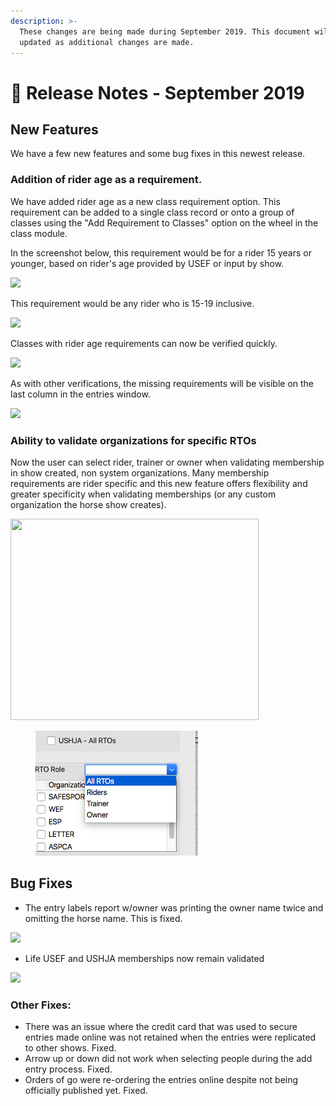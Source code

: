 ```yaml
---
description: >-
  These changes are being made during September 2019. This document will be
  updated as additional changes are made.
---
```


# 📔 Release Notes - September 2019

## New Features

We have a few new features and some bug fixes in this newest release.

### Addition of rider age as a requirement.

We have added rider age as a new class requirement option. This requirement can be added to a single class record or onto a group of classes using the "Add Requirement to Classes" option on the wheel in the class module.

In the screenshot below, this requirement would be for a rider 15 years or younger, based on rider's age provided by USEF or input by show.

![](http://docs.showgroundsonline.com/wp-content/uploads/2019/08/bulk-add-requirements-1.png)

This requirement would be any rider who is 15-19 inclusive.

![](http://docs.showgroundsonline.com/wp-content/uploads/2019/08/class-input-1.png)

Classes with rider age requirements can now be verified quickly.

![](http://docs.showgroundsonline.com/wp-content/uploads/2019/08/entries-verification-1.png)

As with other verifications, the missing requirements will be visible on the last column in the entries window.

![](http://docs.showgroundsonline.com/wp-content/uploads/2019/08/entries-list-verification.png)

### Ability to validate organizations for specific RTOs

Now the user can select rider, trainer or owner when validating membership in show created, non system organizations. Many membership requirements are rider specific and this new feature offers flexibility and greater specificity when validating memberships (or any custom organization the horse show creates).

<div>

<img src="http://docs.showgroundsonline.com/wp-content/uploads/2019/07/Screen-Shot-2019-08-26-at-1.56.07-PM.png" alt="" height="322" width="397">

 

<figure><img src="../../.gitbook/assets/image (156).png" alt=""><figcaption></figcaption></figure>

</div>

## Bug Fixes

* The entry labels report w/owner was printing the owner name twice and omitting the horse name. This is fixed.

![](http://docs.showgroundsonline.com/wp-content/uploads/2019/07/Screen-Shot-2019-07-20-at-3.02.42-PM.png)

* Life USEF and USHJA memberships now remain validated

![](http://docs.showgroundsonline.com/wp-content/uploads/2019/08/IMG\_4538-1.png)

### Other Fixes:

* There was an issue where the credit card that was used to secure entries made online was not retained when the entries were replicated to other shows. Fixed.
* Arrow up or down did not work when selecting people during the add entry process. Fixed.
* Orders of go were re-ordering the entries online despite not being officially published yet. Fixed.
